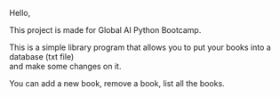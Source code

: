 Hello,

This project is made for Global AI Python Bootcamp.

This is a simple library program that allows you to put your books into a database (txt file)<br>
and make some changes on it.

You can add a new book, remove a book, list all the books.
